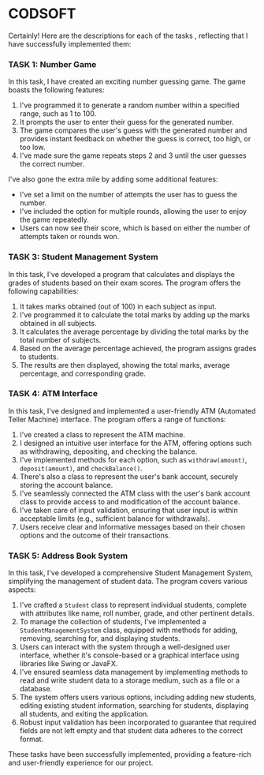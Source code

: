 # CODSOFT

Certainly! Here are the descriptions for each of the tasks , reflecting that I have successfully implemented them:

### TASK 1: Number Game

In this task, I have created an exciting number guessing game. The game boasts the following features:

1. I've programmed it to generate a random number within a specified range, such as 1 to 100.
2. It prompts the user to enter their guess for the generated number.
3. The game compares the user's guess with the generated number and provides instant feedback on whether the guess is correct, too high, or too low.
4. I've made sure the game repeats steps 2 and 3 until the user guesses the correct number.

I've also gone the extra mile by adding some additional features:

- I've set a limit on the number of attempts the user has to guess the number.
- I've included the option for multiple rounds, allowing the user to enjoy the game repeatedly.
- Users can now see their score, which is based on either the number of attempts taken or rounds won.

### TASK 3: Student Management System

In this task, I've developed a program that calculates and displays the grades of students based on their exam scores. The program offers the following capabilities:

1. It takes marks obtained (out of 100) in each subject as input.
2. I've programmed it to calculate the total marks by adding up the marks obtained in all subjects.
3. It calculates the average percentage by dividing the total marks by the total number of subjects.
4. Based on the average percentage achieved, the program assigns grades to students.
5. The results are then displayed, showing the total marks, average percentage, and corresponding grade.

### TASK 4: ATM Interface

In this task, I've designed and implemented a user-friendly ATM (Automated Teller Machine) interface. The program offers a range of functions:

1. I've created a class to represent the ATM machine.
2. I designed an intuitive user interface for the ATM, offering options such as withdrawing, depositing, and checking the balance.
3. I've implemented methods for each option, such as `withdraw(amount)`, `deposit(amount)`, and `checkBalance()`.
4. There's also a class to represent the user's bank account, securely storing the account balance.
5. I've seamlessly connected the ATM class with the user's bank account class to provide access to and modification of the account balance.
6. I've taken care of input validation, ensuring that user input is within acceptable limits (e.g., sufficient balance for withdrawals).
7. Users receive clear and informative messages based on their chosen options and the outcome of their transactions.

### TASK 5: Address Book System

In this task, I've developed a comprehensive Student Management System, simplifying the management of student data. The program covers various aspects:

1. I've crafted a `Student` class to represent individual students, complete with attributes like name, roll number, grade, and other pertinent details.
2. To manage the collection of students, I've implemented a `StudentManagementSystem` class, equipped with methods for adding, removing, searching for, and displaying students.
3. Users can interact with the system through a well-designed user interface, whether it's console-based or a graphical interface using libraries like Swing or JavaFX.
4. I've ensured seamless data management by implementing methods to read and write student data to a storage medium, such as a file or a database.
5. The system offers users various options, including adding new students, editing existing student information, searching for students, displaying all students, and exiting the application.
6. Robust input validation has been incorporated to guarantee that required fields are not left empty and that student data adheres to the correct format.

These tasks have been successfully implemented, providing a feature-rich and user-friendly experience for our project.
